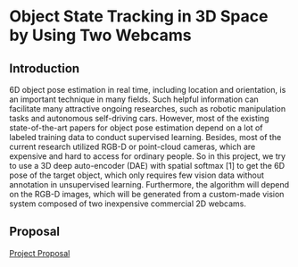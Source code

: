 Object State Tracking in 3D Space by Using Two Webcams
===

## Introduction
6D object pose estimation in real time, including location and orientation, is an important technique in many fields. Such helpful information can facilitate many attractive ongoing researches, such as robotic manipulation tasks and autonomous self-driving cars. However, most of the existing state-of-the-art papers for object pose estimation depend on a lot of labeled training data to conduct supervised learning. Besides, most of the current research utilized RGB-D or point-cloud cameras, which are expensive and hard to access for ordinary people. So in this project, we try to use a 3D deep auto-encoder (DAE) with spatial softmax [1] to get the 6D pose of the target object, which only requires few vision data without annotation in unsupervised learning. Furthermore, the algorithm will depend on the RGB-D images, which will be generated from a custom-made vision system composed of two inexpensive commercial 2D webcams. 

## Proposal
[Project Proposal](./proposal.pdf)